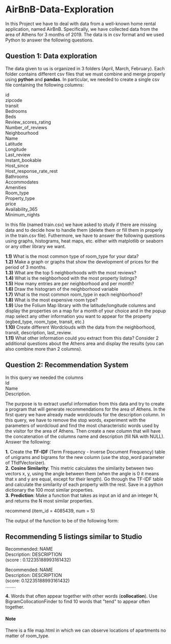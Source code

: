 # AirBnB-Data-Exploration
In this Project we have to deal with data from a well-known home rental application, named AirBnB. Specifically, we have collected data from the area of Athens for 3 months of 2019. The data is in csv format and we used Python to answer the following questions. 

## **Question 1: Data exploration**
The data given to us is organized in 3 folders (April, March, February). Each folder contains different csv files that we must combine and merge properly using **python** and **pandas**. In particular, we needed to create a single csv file containing the following columns: 


id  
zipcode  
transit  
Bedrooms  
Beds  
Review_scores_rating  
Number_of_reviews  
Neighbourhood  
Name  
Latitude  
Longitude  
Last_review  
Instant_bookable  
Host_since  
Host_response_rate_rest  
Bathrooms  
Accommodates  
Amenities  
Room_type  
Property_type  
price  
Availability_365  
Minimum_nights  


In this file (named train.csv) we have asked to study if there are missing data and to decide how to handle them (delete them or fill them in properly in the train.csv file). Futhermore, we have to answer the following questions using graphs, histograms, heat maps, etc. either with matplotlib or seaborn or any other library we want.  

**1.1)** What is the most common type of room_type for your data?  
**1.2)** Make a graph or graphs that show the development of prices for the period of 3 months.  
**1.3)** What are the top 5 neighborhoods with the most reviews?  
**1.4)** What is the neighborhood with the most property listings?  
**1.5)** How many entries are per neighborhood and per month?  
**1.6)** Draw the histogram of the neighborhood variable  
**1.7)** What is the most common room_type in each neighborhood?  
**1.8)** What is the most expensive room type?  
**1.9)** Use the Folium Map library with the latitude/longitude columns and display the properties on a map for a month of your choice and in the popup map select any other information you want to appear for the property (egbed_type, room_type, transit, etc.)  
**1.10)** Create different Wordclouds with the data from the neighborhood, transit, description, last_review.  
**1.11)** What other information could you extract from this data? Consider 2 additional questions about the Athens area and display the results (you can also combine more than 2 columns).

## Question 2: Recommendation System

In this query we needed the columns  
Id  
Name  
Description. 


The purpose is to extract useful information from this data and try to create a program that will generate recommendations for the area of Athens. In the first query we have already made wordclouds for the description column. In this query, we have to remove the stop words, experiment with the parameters of wordcloud and find the most characteristic words used by the visitor for the area of Athens. Then create a new column that will have the concatenation of the columns name and description (fill NA with NULL). Answer the following:  

**1.** Create the **TF-IDF** (Term Frequency - Inverse Document Frequency) table of unigrams and bigrams for the new column (use the stop_word parameter of TfidfVectorizer).  
**2.** **Cosine Similarity**: This metric calculates the similarity between two vectors x, y, using the angle between them (when the angle is 0 it means that x and y are equal, except for their length). Go through the TF-IDF table and calculate the similarity of each property with the rest. Save in a python dictionary the 100 most similar properties.  
**3.** **Prediction**: Make a function that takes as input an id and an integer N, and returns the N most similar properties.  

recommend (item_id = 4085439, num = 5)  

The output of the function to be of the following form: 

Recommending 5 listings similar to Studio  
---------------------------------------------------------  
Recommended: NAME  
Description: DESCRIPTION  
(score : 0.12235188993161432)  


Recommended: NAME  
Description: DESCRIPTION  
(score: 0.12235188993161432)  
........


**4.** Words that often appear together with other words (**collocation**). Use BigramCollocationFinder to find 10 words that "tend" to appear often together.

#### Note 
There is a file map.html in which we can observe locations of apartments no matter of room_type.
